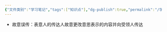 ```yaml
---
{"文件类别":"学习笔记","tags":["知识点"],"dg-publish":true,"permalink":"/学习笔记studyup/知识点cheese/故意误传/","dgPassFrontmatter":true,"created":"2024-07-17T09:10:06.660+08:00","updated":"2024-09-11T12:06:57.727+08:00"}
---
```


- 故意误传：表意人的传达人故意更改意思表示的内容并向受领人传达
